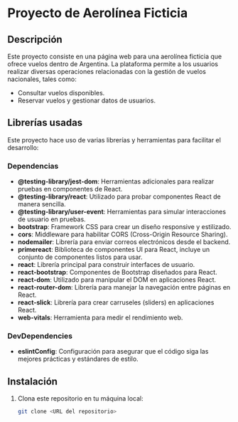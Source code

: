 # Proyecto de Aerolínea Ficticia

## Descripción

Este proyecto consiste en una página web para una aerolínea ficticia que ofrece vuelos dentro de Argentina. La plataforma permite a los usuarios realizar diversas operaciones relacionadas con la gestión de vuelos nacionales, tales como:

- Consultar vuelos disponibles.
- Reservar vuelos y gestionar datos de usuarios.

## Librerías usadas

Este proyecto hace uso de varias librerías y herramientas para facilitar el desarrollo:

### Dependencias

- **@testing-library/jest-dom**: Herramientas adicionales para realizar pruebas en componentes de React.
- **@testing-library/react**: Utilizado para probar componentes React de manera sencilla.
- **@testing-library/user-event**: Herramientas para simular interacciones de usuario en pruebas.
- **bootstrap**: Framework CSS para crear un diseño responsive y estilizado.
- **cors**: Middleware para habilitar CORS (Cross-Origin Resource Sharing).
- **nodemailer**: Librería para enviar correos electrónicos desde el backend.
- **primereact**: Biblioteca de componentes UI para React, incluye un conjunto de componentes listos para usar.
- **react**: Librería principal para construir interfaces de usuario.
- **react-bootstrap**: Componentes de Bootstrap diseñados para React.
- **react-dom**: Utilizado para manipular el DOM en aplicaciones React.
- **react-router-dom**: Librería para manejar la navegación entre páginas en React.
- **react-slick**: Librería para crear carruseles (sliders) en aplicaciones React.
- **web-vitals**: Herramienta para medir el rendimiento web.

### DevDependencies

- **eslintConfig**: Configuración para asegurar que el código siga las mejores prácticas y estándares de estilo.

## Instalación

1. Clona este repositorio en tu máquina local:
   ```bash
   git clone <URL del repositorio>
